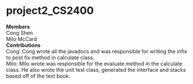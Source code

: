 # project2_CS2400
**Members**  
Cong Shen  
Milo McCard  
**Contributions**  
Cong: Cong wrote all the javadocs and was responsible for writing the infix to post fix method in calculate class.  
Milo: Milo wrote was responsible for the  evaluate method in the calculate class. He also wrote the unit test class,  generated the interface and stacks based off of the text book.
